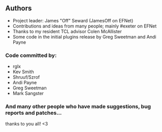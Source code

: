 ## Authors
- Project leader: James "Off" Seward (JamesOff on EFNet)
- Contributions and ideas from many people; mainly #exeter on EFNet
- Thanks to my resident TCL advisor Colen McAllister
- Some code in the initial plugins release by Greg Sweetman and Andi Payne

### Code committed by:
- rglx
- Kev Smith
- Shruuf/Szrof
- Andi Payne
- Greg Sweetman
- Mark Sangster

### And many other people who have made suggestions, bug reports and patches... 

thanks to you all! <3

